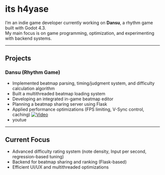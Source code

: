 #  its h4yase

I’m an indie game developer currently working on **Dansu**, a rhythm game built with Godot 4.3.  
My main focus is on game programming, optimization, and experimenting with backend systems.  

---

## Projects
### Dansu (Rhythm Game)
- Implemented beatmap parsing, timing/judgment system, and difficulty calculation algorithm
- Built a multithreaded beatmap loading system
- Developing an integrated in-game beatmap editor
- Planning a beatmap sharing server using Flask
- Applied performance optimizations (FPS limiting, V-Sync control, caching)
  [![Video](https://img.youtube.com/vi/xgMJnZfRtF8/0.jpg)](https://youtu.be/xgMJnZfRtF8)
- youtue


---

## Current Focus
- Advanced difficulty rating system (note density, Input per second, regression-based tuning)  
- Backend for beatmap sharing and ranking (Flask-based)  
- Efficient UI/UX and multithreaded optimizations

